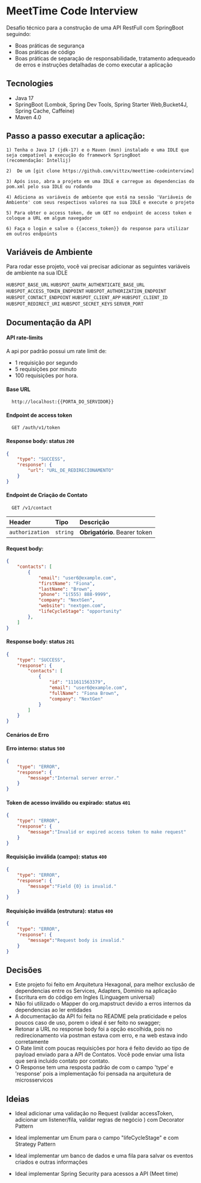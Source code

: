 
# MeetTime Code Interview

Desafio técnico para a construção de uma API RestFull com SpringBoot seguindo:
 - Boas práticas de segurança
 - Boas práticas de código
 - Boas práticas de separação de responsabilidade, tratamento adequeado de erros e instruções detalhadas de como executar a aplicação

## Tecnologies 
 - Java 17
 - SpringBoot (Lombok, Spring Dev Tools, Spring Starter Web,Bucket4J, Spring Cache, Caffeine)
 - Maven 4.0

## Passo a passo executar a aplicação:
    1) Tenha o Java 17 (jdk-17) e o Maven (mvn) instalado e uma IDLE que seja compatível a execução do framework SpringBoot 
    (recomendação: Intellij)
    
    2)  De um [git clone https://github.com/vittzx/meettime-codeinterview]

    3) Após isso, abra a projeto em uma IDLE e carregue as dependencias do pom.xml pelo sua IDLE ou rodando

    4) Adiciona as variáveis de ambiente que está na sessão 'Variáveis de Ambiente' com seus respectivos valores na sua IDLE e execute o projeto

    5) Para obter o access token, de um GET no endpoint de access token e coloque a URL em algum navegador

    6) Faça o login e salve o {{access_token}} do response para utilizar em outros endpoints 



## Variáveis de Ambiente

Para rodar esse projeto, você vai precisar adicionar as seguintes variáveis de ambiente na sua IDLE


`HUBSPOT_BASE_URL`
`HUBSPOT_OAUTH_AUTHENTICATE_BASE_URL`
`HUBSPOT_ACCESS_TOKEN_ENDPOINT`
`HUBSPOT_AUTHORIZATION_ENDPOINT`
`HUBSPOT_CONTACT_ENDPOINT`
`HUBSPOT_CLIENT_APP`
`HUBSPOT_CLIENT_ID`
`HUBSPOT_REDIRECT_URI`
`HUBSPOT_SECRET_KEYS`
`SERVER_PORT`

## Documentação da API

#### API rate-limits
A api por padrão possui um rate limit de:
-  1 requisição por segundo
-  5 requisições por minuto   
- 100 requisições por hora.


#### Base URL

```http
  http://localhost:{{PORTA_DO_SERVIDOR}}
```

#### Endpoint de access token

```http
  GET /auth/v1/token
```

#### Response body: status `200`
```json
{
    "type": "SUCCESS",
    "response": {
        "url": "URL_DE_REDIRECIONAMENTO"
    }
}
```
#### Endpoint de Criação de Contato

```http
  GET /v1/contact
```

| Header   | Tipo       | Descrição                                   |
| :---------- | :--------- | :------------------------------------------ |
| `authorization`      | `string` | **Obrigatório**. Bearer token |


#### Request body:
```json
{
    "contacts": [
        {
            "email": "user6@example.com",
            "firstName": "Fiona",
            "lastName": "Brown",
            "phone": "1(555) 888-9999",
            "company": "NextGen",
            "website": "nextgen.com",
            "lifeCycleStage": "opportunity"
        }, 
    ]
}
```

#### Response body: status `201`
```json
{
    "type": "SUCCESS",
    "response": {
        "contacts": [
            {
                "id": "111611563379",
                "email": "user6@example.com",
                "fullName": "Fiona Brown",
                "company": "NextGen"
            }
        ]
    }
}
```

#### Cenários de Erro


#### Erro interno: status `500`
```json
{
    "type": "ERROR",
    "response": {
        "message":"Internal server error."
    }
}
```

#### Token de acesso inválido ou expirado: status `401`
```json
{
    "type": "ERROR",
    "response": {
        "message":"Invalid or expired access token to make request"
    }
}
```

#### Requisição inválida (campo): status `400`
```json
{
    "type": "ERROR",
    "response": {
        "message":"Field {0} is invalid."
    }
}
```

#### Requisição inválida (estrutura): status `400`
```json
{
    "type": "ERROR",
    "response": {
        "message":"Request body is invalid."
    }
}
```


## Decisões

- Este projeto foi feito em Arquitetura Hexagonal, para melhor exclusão de dependencias entre os Services, Adapters, Domínio na aplicação
- Escritura em do código em Ingles (Linguagem universal)
- Não foi utilizado o Mapper do org.mapstruct devido a erros internos da dependencias ao ler entidades
- A documentação da API foi feita no README pela praticidade e pelos poucos caso de uso, porem o ideal é ser feito no swagger;
- Retonar a URL no response body foi a opção escolhida, pois no redirecionamento via postman estava com erro, e na web estava indo corretamente
- O Rate limit com poucas requisições por hora é feito devido ao tipo de payload enviado para a API de Contatos. Você pode enviar uma lista que será incluido contato por contato.
- O Response tem uma resposta padrão de com o campo 'type' e 'response' pois a implementação foi pensada na arquitetura de microsservicos
## Ideias

- Ideal adicionar uma validação no Request (validar accessToken, adicionar um listener/fila, validar regras de negócio ) com Decorator Pattern

- Ideal implementar um Enum para o campo "lifeCycleStage" e com Strategy Pattern

- Ideal implementar um banco de dados e uma fila para salvar os eventos criados e outras informações 

- Ideal implementar Spring Security para acessos a API (Meet time)



